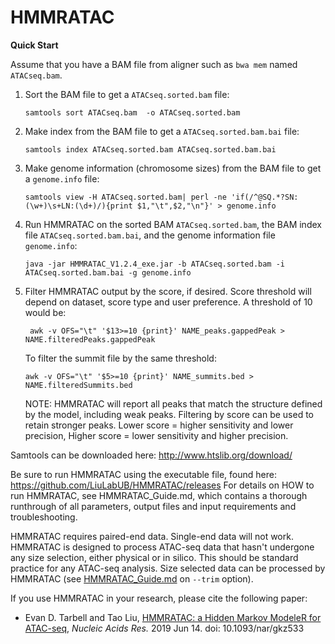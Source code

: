 # HMMRATAC

**Quick Start**

Assume that you have a BAM file from aligner such as ```bwa mem``` named ```ATACseq.bam```.

1. Sort the BAM file to get a ```ATACseq.sorted.bam``` file:

   ```samtools sort ATACseq.bam  -o ATACseq.sorted.bam```

2. Make index from the BAM file to get a ```ATACseq.sorted.bam.bai``` file:

   ```samtools index ATACseq.sorted.bam ATACseq.sorted.bam.bai```

3. Make genome information (chromosome sizes) from the BAM file to get a ```genome.info``` file:

   ```samtools view -H ATACseq.sorted.bam| perl -ne 'if(/^@SQ.*?SN:(\w+)\s+LN:(\d+)/){print $1,"\t",$2,"\n"}' > genome.info ```

4. Run HMMRATAC on the sorted BAM ```ATACseq.sorted.bam```, the BAM index file ```ATACseq.sorted.bam.bai```, and the genome information file ```genome.info```:

   ```java -jar HMMRATAC_V1.2.4_exe.jar -b ATACseq.sorted.bam -i ATACseq.sorted.bam.bai -g genome.info```
   
5. Filter HMMRATAC output by the score, if desired. Score threshold will depend on dataset, score type and user preference.
   A threshold of 10 would be:
   
   ``` awk -v OFS="\t" '$13>=10 {print}' NAME_peaks.gappedPeak > NAME.filteredPeaks.gappedPeak```
   
   To filter the summit file by the same threshold:
   
   ```awk -v OFS="\t" '$5>=10 {print}' NAME_summits.bed > NAME.filteredSummits.bed```
   
   NOTE: HMMRATAC will report all peaks that match the structure defined by the model, including weak peaks. Filtering by score 
   can be used to retain stronger peaks. Lower score = higher sensitivity and lower precision, Higher score = lower sensitivity and 
   higher precision.

Samtools can be downloaded here: http://www.htslib.org/download/

Be sure to run HMMRATAC using the executable file, found here: 
https://github.com/LiuLabUB/HMMRATAC/releases
For details on HOW to run HMMRATAC, see HMMRATAC_Guide.md, which contains a thorough runthrough of all parameters, output files and input
requirements and troubleshooting.

HMMRATAC requires paired-end data. Single-end data will not work. HMMRATAC is designed to process ATAC-seq data that hasn't undergone
any size selection, either physical or in silico. This should be standard practice for any ATAC-seq analysis. Size selected data can be
processed by HMMRATAC (see [HMMRATAC_Guide.md](./HMMRATAC_Guide.md#commandline-options) on ```--trim``` option). 

If you use HMMRATAC in your research, please cite the following paper:

- Evan D. Tarbell and Tao Liu, [HMMRATAC: a Hidden Markov ModeleR for ATAC-seq](https://academic.oup.com/nar/advance-article/doi/10.1093/nar/gkz533/5519166), *Nucleic Acids Res.* 2019 Jun 14. doi: 10.1093/nar/gkz533
